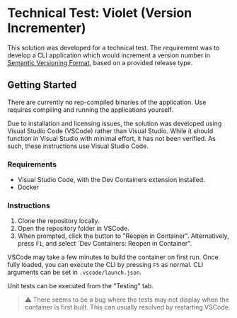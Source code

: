 # Technical Test: Violet (Version Incrementer)

This solution was developed for a technical test. The requirement was to develop a CLI application which would increment a version number in [Semantic Versioning Format](https://semver.org/), based on a provided release type.

## Getting Started

There are currently no rep-compiled binaries of the application. Use requires compiling and running the applications yourself.

Due to installation and licensing issues, the solution was developed using Visual Studio Code (VSCode) rather than Visual Studio. While it should function in Visual Studio with minimal effort, it has not been verified. As such, these instructions use Visual Studio Code.

### Requirements

- Visual Studio Code, with the Dev Containers extension installed.
- Docker

### Instructions

1. Clone the repository locally.
2. Open the repository folder in VSCode.
3. When prompted, click the button to "Reopen in Container". Alternatively, press `F1`, and select `Dev Containers: Reopen in Container".

VSCode may take a few minutes to build the container on first run. Once fully loaded, you can execute the CLI by pressing `F5` as normal. CLI arguments can be set in `.vscode/launch.json`.

Unit tests can be executed from the "Testing" tab.

> :warning: There seems to be a bug where the tests may not display when the container is first built. This can usually resolved by restarting VSCode.
